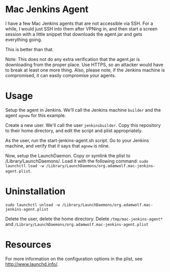 Mac Jenkins Agent
=================

I have a few Mac Jenkins agents that are not accessible via SSH.  For a while, I would just SSH into them after VPNing in, and then start a screen session with a little snippet that downloads the agent.jar and gets everything going.

This is better than that.

Note: This does not do any extra verification that the agent.jar is downloading from the proper place.  Use HTTPS, so an attacker would have to break at least one more thing.  Also, please note, if the Jenkins machine is compromised, it can easily compromise your agents.

Usage
=====

Setup the agent in Jenkins.  We'll call the Jenkins machine `builder` and the agent `agnew` for this example.

Create a new user. We'll call the user `jenkinsbuilder`.  Copy this repository to their home directory, and edit the script and plist appropriately.

As the user, run the start-jenkins-agent.sh script.  Go to your Jenkins machine, and verify that it says that `agnew` is nline.

Now, setup the LaunchDaemon. Copy or symlink the plist to /Library/LaunchDaemons/.  Load it with the following command: `sudo launchctl load -w /Library/LaunchDaemons/org.adamwolf.mac-jenkins-agent.plist`.

Uninstallation
==============

`sudo launchctl unload -w /Library/LaunchDaemons/org.adamwolf.mac-jenkins-agent.plist`

Delete the user, delete the home directory. Delete `/tmp/mac-jenkins-agent*` and `/Library/LaunchDaemons/org.adamwolf.mac-jenkins-agent.plist`

Resources
=========

For more information on the configuration options in the plist, see http://www.launchd.info/.
